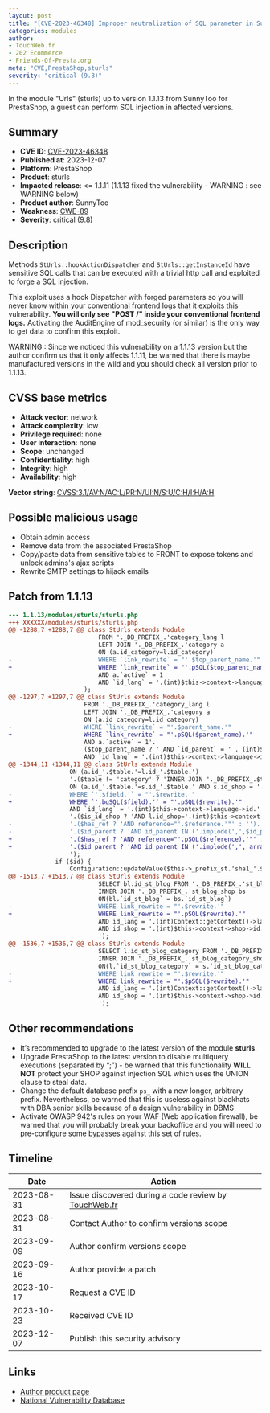 ```yaml
---
layout: post
title: "[CVE-2023-46348] Improper neutralization of SQL parameter in SunnyToo - Urls module for PrestaShop"
categories: modules
author:
- TouchWeb.fr
- 202 Ecommerce
- Friends-Of-Presta.org
meta: "CVE,PrestaShop,sturls"
severity: "critical (9.8)"
---
```


In the module "Urls" (sturls) up to version 1.1.13 from SunnyToo for PrestaShop, a guest can perform SQL injection in affected versions.


## Summary

* **CVE ID**: [CVE-2023-46348](https://cve.mitre.org/cgi-bin/cvename.cgi?name=CVE-2023-46348)
* **Published at**: 2023-12-07
* **Platform**: PrestaShop
* **Product**: sturls
* **Impacted release**: <= 1.1.11 (1.1.13 fixed the vulnerability - WARNING : see WARNING below)
* **Product author**: SunnyToo
* **Weakness**: [CWE-89](https://cwe.mitre.org/data/definitions/89.html)
* **Severity**: critical (9.8)

## Description

Methods `StUrls::hookActionDispatcher` and `StUrls::getInstanceId` have sensitive SQL calls that can be executed with a trivial http call and exploited to forge a SQL injection.

This exploit uses a hook Dispatcher with forged parameters so you will never know within your conventional frontend logs that it exploits this vulnerability. **You will only see "POST /" inside your conventional frontend logs.** Activating the AuditEngine of mod_security (or similar) is the only way to get data to confirm this exploit.

WARNING : Since we noticed this vulnerability on a 1.1.13 version but the author confirm us that it only affects 1.1.11, be warned that there is maybe manufactured versions in the wild and you should check all version prior to 1.1.13.

## CVSS base metrics

* **Attack vector**: network
* **Attack complexity**: low
* **Privilege required**: none
* **User interaction**: none
* **Scope**: unchanged
* **Confidentiality**: high
* **Integrity**: high
* **Availability**: high

**Vector string**: [CVSS:3.1/AV:N/AC:L/PR:N/UI:N/S:U/C:H/I:H/A:H](https://nvd.nist.gov/vuln-metrics/cvss/v3-calculator?vector=AV:N/AC:L/PR:N/UI:N/S:U/C:H/I:H/A:H)

## Possible malicious usage

* Obtain admin access
* Remove data from the associated PrestaShop
* Copy/paste data from sensitive tables to FRONT to expose tokens and unlock admins's ajax scripts
* Rewrite SMTP settings to hijack emails

## Patch from 1.1.13

```diff
--- 1.1.13/modules/sturls/sturls.php
+++ XXXXXX/modules/sturls/sturls.php
@@ -1288,7 +1288,7 @@ class StUrls extends Module
                         FROM '._DB_PREFIX_.'category_lang l
                         LEFT JOIN '._DB_PREFIX_.'category a
                         ON (a.id_category=l.id_category)
-                        WHERE `link_rewrite` = "'.$top_parent_name.'"
+                        WHERE `link_rewrite` = "'.pSQL($top_parent_name).'"
                         AND a.`active` = 1
                         AND `id_lang` = '.(int)$this->context->language->id
                     );
@@ -1297,7 +1297,7 @@ class StUrls extends Module
                     FROM '._DB_PREFIX_.'category_lang l
                     LEFT JOIN '._DB_PREFIX_.'category a
                     ON (a.id_category=l.id_category)
-                    WHERE `link_rewrite` = "'.$parent_name.'"
+                    WHERE `link_rewrite` = "'.pSQL($parent_name).'"
                     AND a.`active` = 1'.
                     ($top_parent_name ? ' AND `id_parent` = ' . (int)$top_parent_id : '').'
                     AND `id_lang` = '.(int)$this->context->language->id
@@ -1344,11 +1344,11 @@ class StUrls extends Module
                 ON (a.id_'.$table.'=l.id_'.$table.')
                 '.($table != 'category' ? 'INNER JOIN '._DB_PREFIX_.$table.'_shop s
                 ON (a.id_'.$table.'=s.id_'.$table.' AND s.id_shop = '.(int)$this->context->shop->id.')' : '').'
-                WHERE `'.$field.'` = "'.$rewrite.'"
+                WHERE `'.bqSQL($field).'` = "'.pSQL($rewrite).'"
                 AND `id_lang` = '.(int)$this->context->language->id.'
                 '.($is_id_shop ? 'AND l.id_shop='.(int)$this->context->shop->id : '').'
-                '.($has_ref ? 'AND reference="'.$reference.'"' : '').'
-                '.($id_parent ? 'AND id_parent IN ('.implode(',',$id_parent).')' : '').'
+                '.($has_ref ? 'AND reference="'.pSQL($reference).'"' : '').'
+                '.($id_parent ? 'AND id_parent IN ('.implode(',', array_map('intval', $id_parent)).')' : '').'
                 ');
             if ($id) {
                 Configuration::updateValue($this->_prefix_st.'sha1_'.$sig, (int)$id);
@@ -1513,7 +1513,7 @@ class StUrls extends Module
                         SELECT bl.id_st_blog FROM '._DB_PREFIX_.'st_blog_lang bl
                         INNER JOIN '._DB_PREFIX_.'st_blog_shop bs
                         ON(bl.`id_st_blog` = bs.`id_st_blog`)
-                        WHERE link_rewrite = "'.$rewrite.'"
+                        WHERE link_rewrite = "'.pSQL($rewrite).'"
                         AND id_lang = '.(int)Context::getContext()->language->id.'
                         AND id_shop = '.(int)$this->context->shop->id.'
                         ');
@@ -1536,7 +1536,7 @@ class StUrls extends Module
                         SELECT l.id_st_blog_category FROM '._DB_PREFIX_.'st_blog_category_lang l
                         INNER JOIN '._DB_PREFIX_.'st_blog_category_shop s
                         ON(l.`id_st_blog_category` = s.`id_st_blog_category`)
-                        WHERE link_rewrite = "'.$rewrite.'"
+                        WHERE link_rewrite = "'.$pSQL($rewrite).'"
                         AND id_lang = '.(int)Context::getContext()->language->id.'
                         AND id_shop = '.(int)$this->context->shop->id.'
                         ');
```


## Other recommendations

* It’s recommended to upgrade to the latest version of the module **sturls**.
* Upgrade PrestaShop to the latest version to disable multiquery executions (separated by “;”) - be warned that this functionality **WILL NOT** protect your SHOP against injection SQL which uses the UNION clause to steal data.
* Change the default database prefix `ps_` with a new longer, arbitrary prefix. Nevertheless, be warned that this is useless against blackhats with DBA senior skills because of a design vulnerability in DBMS
* Activate OWASP 942's rules on your WAF (Web application firewall), be warned that you will probably break your backoffice and you will need to pre-configure some bypasses against this set of rules.

## Timeline

| Date | Action |
|--|--|
| 2023-08-31 | Issue discovered during a code review by [TouchWeb.fr](https://www.touchweb.fr) |
| 2023-08-31 | Contact Author to confirm versions scope |
| 2023-09-09 | Author confirm versions scope |
| 2023-09-16 | Author provide a patch |
| 2023-10-17 | Request a CVE ID |
| 2023-10-23 | Received CVE ID |
| 2023-12-07 | Publish this security advisory |

## Links

* [Author product page](https://www.sunnytoo.com/product/prestashop-removing-ids-urls-module-seo-friendly)
* [National Vulnerability Database](https://nvd.nist.gov/vuln/detail/CVE-2023-46348)
